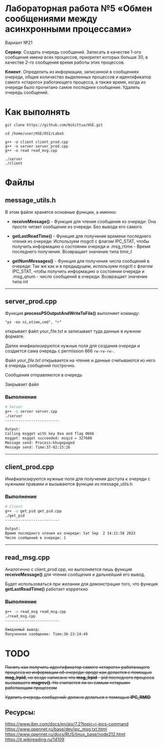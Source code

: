 #  Лабораторная работа №5 «Обмен сообщениями между асинхронными процессами»

Вариант №21

**Сервер**. Создать очередь сообщений. Записать в качестве 1-ого сообщения имена 
всех процессов, приоритет которых больше 30, в качестве 2-го сообщения время работы 
этих процессов.

**Клиент**. Определить из информации, записанной в сообщениях очереди, общее 
количество выделенных процессов и идентификатор самого «старого» работающего 
процесса, а также время, когда из очереди было прочитано самое последнее сообщение. 
Удалить очередь сообщений.


# Как выполнять

```
git clone https://github.com/Nikittua/HSE.git

cd /home/user/HSE/OSI/Laba5

g++ -o client client_prod.cpp
g++ -o server server_prod.cpp
g++ -o read read_msg.cpp

./server
./client

```

# Файлы

## message_utils.h

В этом файле хранятся основные функции, а именно:
 - __receiveMessage()__ - Функция для чтения сообщения из очереди: Она просто читает сообщение из очереди. Без вывода его самого.

 - __getLastReadTime()__ - Функция для получения времени последнего чтения из очереди:  Используем msgctl с флагом IPC_STAT, чтобы получить информацию о состоянии очереди и .msg_rtime - Время последнего получения. Возвращает значение типа _time_t_

 - __getNumMessages()__ - Функция для получения числа сообщений в очереди: Так же как и в предыдущем, используем msgctl с флагом IPC_STAT, чтобы получить информацию о состоянии очереди и .msg_qnum - число сообщений в очереди. Возвращает значение типа _int_
----------------------------------------------------------------------


## server_prod.cpp

Функция __processPSOutputAndWriteToFile()__ выполняет команду: 
```
"ps -eo ni,etime,cmd", "r"
``` 
открывает файл your_file.txt и записывает туда данные в нужном формате.

Далее инифиализируются нужные поля для создания очереди и создается сама очередь с permission 666 `rw-rw-rw-`. 

Файл _your_file.txt_ открывается на чтение и данные считываются из него в очередь сообщений построчно.

Сообщения отправляются в очередь

Закрывает файл

### Выполнение
```bash
# Server
g++ -o server server.cpp
./server
-------------------------

Output:
Calling msgget with key 0xa and flag 0666
msgget: msgget succeeded: msqid = 327680
Message send: Process:khugepaged
Message send: Time:37-02:15:26

```
----------------------------------------------------------------------


## client_prod.cpp
Инифиализируются нужные поля для получения доступа к очереди с нужными правами и вызываются функции из message_utils.h

### Выполнение
```bash
# Client
g++ -o get_pid get_pid.cpp
./get_pid
-------------------------

Output:
Время последнего чтения из очереди: Sat Sep  2 14:21:58 2023
Число сообщений в очереди: 1

```
----------------------------------------------------------------------

## read_msg.cpp

Аналогично с client_prod.cpp, но выполняется лишь функция __receiveMessage()__ для чтения сообщения и дальнейший его вывод.

Будет использоваться при желании для демонстрации того, что функция __getLastReadTime()__ работает корреткно 

### Выполнение
```bash
g++ -o read_msg read_msg.cpp
./read_msg.cpp
-------------------------

Ожидаемый вывод:
Полученное сообщение: Time:36-23:24:49
```



# TODO

~~Понять как получить идентификатор самого «старого» работающего 
процесса из информации об очереди: вроде как делается с помощью __msg_lrpid__, но везде написано что __msg_lrpid__ - pid последнего процесса вызвавшего __msgrcv()__. Но считается ли он самым «старым» работающим
процессом~~ 

~~Удалить очередь сообщений: должно делаться с помощью __IPC_RMID__~~



## Ресурсы:
https://www.ibm.com/docs/en/aix/7.2?topic=i-ipcs-command
https://www.opennet.ru/base/dev/ipc_msg.txt.html
https://www.opennet.ru/docs/RUS/linux_base/node212.html
https://it.wikireading.ru/14109







